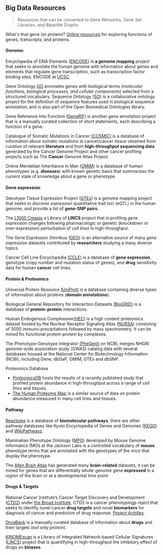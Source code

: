 ## Big Data Resources

>Resources that can be converted to Gene Networks, Gene Set Libraries, and Bipartite Graphs 

What's that gene (or protein)? [Online resources](http://www.ncbi.nlm.nih.gov/pubmed/24723265) for exploring functions of genes, transcripts, and proteins.

#### Genome:

Encyclopedia of DNA Elements ([ENCODE](https://www.encodeproject.org/)) is **a genome mapping** project that seeks to annotate the human genome with information about genes and elements that regulate gene transcription, such as transcription factor binding sites. ENCODE at [UCSC](http://genome.ucsc.edu/ENCODE/).

Gene Ontology [GO](http://geneontology.org/) annotates genes with biological terms (*molecular functions, biological
processes, and cellular components*) selected from a structured vocabulary.
Sequence Ontology ([SO](http://www.sequenceontology.org/browser/current_release/term/SO:0001970)) is a collaborative ontology project for the definition of sequence features used in biological sequence annotation, and is also part of the Open Biomedical Ontologies library.

Gene Reference Into Function ([GeneRIF](http://www.ncbi.nlm.nih.gov/gene/about-generif)) is another gene annotation project that is a manually curated collection of short statements, each describing a function of a gene.

Catalogue of Somatic Mutations in Cancer [(COSMIC)](http://cancer.sanger.ac.uk/cancergenome/projects/cosmic/) is a database of information about somatic mutations in cancer/cancer *tissue* obtained from curation of relevant **literature** and from **high-throughput sequencing data** generated by the Cancer Genome Project and other cancer profiling projects such as The **Cancer** Genome Atlas Project.

Online Mendelian Inheritance in Man ([OMIM](http://www.omim.org/)) is a database of human phenotypes (e.g. **diseases**) with known genetic basis that summarizes the current state of knowledge about a gene or phenotype.


#### Gene expression

Genotype Tissue Expression Project ([GTEx](http://www.gtexportal.org/home/)) is a genome mapping project that seeks to discover *expression* quantitative trait loci (eQTL) in the human genome, and provide a list of **gene-SNP pairs**.

The [L1000 Cmapis](http://www.lincscloud.org/l1000/) a Library of **LINCS** project that is profiling *gene expression* changes following pharmacologic or genetic (knockdown or over-expression) perturbation of *cell lines* in high-throughput.

The Gene Expression Omnibus ([GEO](http://www.ncbi.nlm.nih.gov/geo/)) is an alternative source of many *gene expression* datasets contributed by **researchers** studying a many diverse topics.

Cancer Cell Line Encyclopedia [(CCLE)](http://www.broadinstitute.org/software/cprg/?q=node/11) is a database of **gene expression**, genotype (copy number and mutation status of genes), and **drug** sensitivity data for human **cancer** cell lines.

#### Protein & Proteomics 
Universal Protein Resource [(UniProt)](http://www.uniprot.org/) is a database containing diverse types of information about proteins (**domain annotations**).

Biological General Repository for Interaction Datasets [(BioGRID)](http://thebiogrid.org/) is a database of **protein-protein** interactions.

Human Endogenous Complexome([HEC](http://www.epicome.org/)) is a high content proteomics dataset hosted by the Nuclear Receptor Signaling Atlas ([NURSA](http://www.nursa.org/nursa/index.jsf)) consisting of 3000 immuno-precipitations followed by mass spectrometry. It can be mined for functional *protein-protein* by complexes.

The Phenotype-Genotype Integrator [(PheGenI)](http://www.ncbi.nlm.nih.gov/gap/phegeni) on NCBI, merges NHGRI genome-wide association study (GWAS) catalog data with several databases housed at the National Center for Biotechnology Information (NCBI), including Gene, dbGaP, OMIM, GTEx and dbSNP.

Proteomics Database

- [ProteomicsDB](https://www.proteomicsdb.org/) hosts the results of a recently published study that profiled protein abundance in high-throughput across a range of *cell lines* and *tissues*.
- [The Human Proteome Map](http://www.humanproteomemap.org/) is a similar source of data on protein abundance measured in many cell lines and tissues.


#### Pathway

[Reactome](http://www.reactome.org/) is a database of **biomolecular pathways**, there are other pathway databases like Kyoto Encyclopedia of Genes and Genomes ([KEGG](http://www.genome.jp/kegg/)) and [WikiPathways](http://www.wikipathways.org/index.php/WikiPathways).

Mammalian Phenotype Ontology ([MPO](http://www.informatics.jax.org/mgihome/projects/aboutmgi.shtml)) developed by Mouse Genome Informatics (MGI) at the Jackson Labs is a controlled vocabulary of **mouse** phenotype terms that are annotated with the genotypes of the mice that display the phenotype.

The [Allen Brain Atlas](http://www.brain-map.org/) has generated many **brain-related** datasets, it can be mined for genes that are differentially whole-genome gene **expressed** in a *region* of the brain or at a developmental *time point*. 

#### Drugs & Targets
National Cancer Institute’s Cancer Target Discovery and Development ([CTD2](https://ocg.cancer.gov/programs/ctd2/using-ctd2-data)) 
under [the Broad Institute](https://www.broadinstitute.org/scientific-community/science/programs/csoft/chemical-biology/project-cancer-dependencies-%E2%80%93-ctd2/canc). CTD2 is a cancer phenotypingp roject that seeks to identify novel cancer **drug targets** and novel **biomarkers** for diagnosis of cancer and prediction of drug response. 
[Project Achilles](http://www.broadinstitute.org/achilles).

[DrugBank](http://www.drugbank.ca/) is a manually curated database of information about **drugs** and their targets (*not only protein*).

[KINOMEscan](http://lincs.hms.harvard.edu/explore/10.1038-nchembio.1337/fallahi-sichani-2013/dose_response_grid.html) is a Library of Integrated Network-based Cellular Signatures ([LINCS](http://lincs.hms.harvard.edu/)) project that is quantifying in high-throughput the inhibitory effect of drugs on **kinases**.


